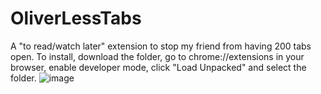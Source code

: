 # OliverLessTabs
 A "to read/watch later" extension to stop my friend from having 200 tabs open.
 To install, download the folder, go to chrome://extensions in your browser, enable developer mode, click "Load Unpacked" and select the folder.
![image](https://github.com/nullFoo/OliverLessTabs/assets/38643612/7fa7fb08-a2e5-4db7-b36d-4dd6a737c688)
